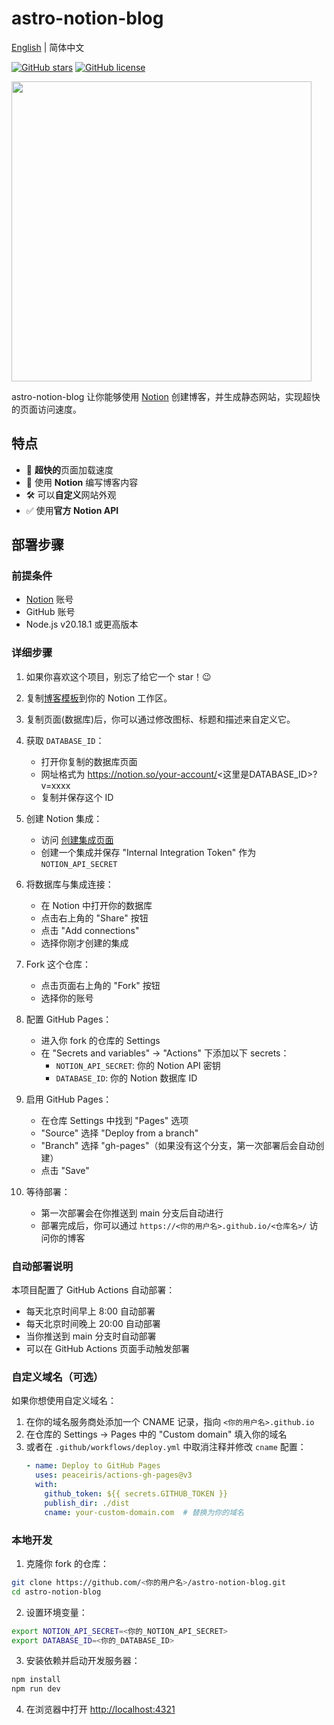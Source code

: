 # astro-notion-blog

[English](README.md) | 简体中文

[![GitHub stars](https://img.shields.io/github/stars/otoyo/astro-notion-blog)](https://github.com/otoyo/astro-notion-blog/stargazers)
[![GitHub license](https://img.shields.io/github/license/otoyo/astro-notion-blog)](https://github.com/otoyo/astro-notion-blog/blob/main/LICENSE)

<img src="https://user-images.githubusercontent.com/1063435/213838069-c9654c32-ec9b-4e82-a3b5-2acbd665b16a.png" width="480">

astro-notion-blog 让你能够使用 [Notion](https://www.notion.so/) 创建博客，并生成静态网站，实现超快的页面访问速度。

## 特点

- :rocket: **超快的**页面加载速度
- :pencil: 使用 **Notion** 编写博客内容
- :hammer_and_wrench: 可以**自定义**网站外观
- :white_check_mark: 使用**官方 Notion API**

## 部署步骤

### 前提条件

- [Notion](https://www.notion.so/) 账号
- GitHub 账号
- Node.js v20.18.1 或更高版本

### 详细步骤

1. 如果你喜欢这个项目，别忘了给它一个 star！:wink:

2. 复制[博客模板](https://otoyo.notion.site/e2c5fa2e8660452988d6137ba57fd974?v=abe305cd8b3d467285e91a2a85f4d8de)到你的 Notion 工作区。

3. 复制页面(数据库)后，你可以通过修改图标、标题和描述来自定义它。

4. 获取 `DATABASE_ID`：
   - 打开你复制的数据库页面
   - 网址格式为 https://notion.so/your-account/<这里是DATABASE_ID>?v=xxxx
   - 复制并保存这个 ID

5. 创建 Notion 集成：
   - 访问 [创建集成页面](https://developers.notion.com/docs/create-a-notion-integration#step-1-create-an-integration)
   - 创建一个集成并保存 "Internal Integration Token" 作为 `NOTION_API_SECRET`

6. 将数据库与集成连接：
   - 在 Notion 中打开你的数据库
   - 点击右上角的 "Share" 按钮
   - 点击 "Add connections"
   - 选择你刚才创建的集成

7. Fork 这个仓库：
   - 点击页面右上角的 "Fork" 按钮
   - 选择你的账号

8. 配置 GitHub Pages：
   - 进入你 fork 的仓库的 Settings
   - 在 "Secrets and variables" -> "Actions" 下添加以下 secrets：
     - `NOTION_API_SECRET`: 你的 Notion API 密钥
     - `DATABASE_ID`: 你的 Notion 数据库 ID
   
9. 启用 GitHub Pages：
   - 在仓库 Settings 中找到 "Pages" 选项
   - "Source" 选择 "Deploy from a branch"
   - "Branch" 选择 "gh-pages"（如果没有这个分支，第一次部署后会自动创建）
   - 点击 "Save"

10. 等待部署：
    - 第一次部署会在你推送到 main 分支后自动进行
    - 部署完成后，你可以通过 `https://<你的用户名>.github.io/<仓库名>/` 访问你的博客

### 自动部署说明

本项目配置了 GitHub Actions 自动部署：
- 每天北京时间早上 8:00 自动部署
- 每天北京时间晚上 20:00 自动部署
- 当你推送到 main 分支时自动部署
- 可以在 GitHub Actions 页面手动触发部署

### 自定义域名（可选）

如果你想使用自定义域名：
1. 在你的域名服务商处添加一个 CNAME 记录，指向 `<你的用户名>.github.io`
2. 在仓库的 Settings -> Pages 中的 "Custom domain" 填入你的域名
3. 或者在 `.github/workflows/deploy.yml` 中取消注释并修改 `cname` 配置：
   ```yaml
   - name: Deploy to GitHub Pages
     uses: peaceiris/actions-gh-pages@v3
     with:
       github_token: ${{ secrets.GITHUB_TOKEN }}
       publish_dir: ./dist
       cname: your-custom-domain.com  # 替换为你的域名
   ```

### 本地开发

1. 克隆你 fork 的仓库：
```bash
git clone https://github.com/<你的用户名>/astro-notion-blog.git
cd astro-notion-blog
```

2. 设置环境变量：
```bash
export NOTION_API_SECRET=<你的_NOTION_API_SECRET>
export DATABASE_ID=<你的_DATABASE_ID>
```

3. 安装依赖并启动开发服务器：
```bash
npm install
npm run dev
```

4. 在浏览器中打开 [http://localhost:4321](http://localhost:4321)




